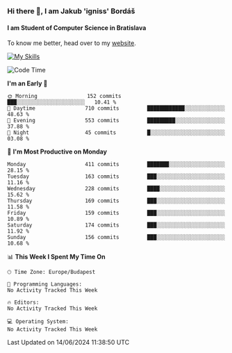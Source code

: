 ### Hi there 👋, I am Jakub 'igniss' Bordáš

#### I am Student of Computer Science in Bratislava
To know me better, head over to my [website](https://bordas.sk).

[![My Skills](https://skillicons.dev/icons?i=js,html,css,figma,svelte,java,kotlin,python,postgresql,typescript,nest,nodejs)](https://bordas.sk)


<!--START_SECTION:waka-->
![Code Time](http://img.shields.io/badge/Code%20Time-1%2C480%20hrs%205%20mins-blue)

**I'm an Early 🐤** 

```text
🌞 Morning                152 commits         ███░░░░░░░░░░░░░░░░░░░░░░   10.41 % 
🌆 Daytime                710 commits         ████████████░░░░░░░░░░░░░   48.63 % 
🌃 Evening                553 commits         █████████░░░░░░░░░░░░░░░░   37.88 % 
🌙 Night                  45 commits          █░░░░░░░░░░░░░░░░░░░░░░░░   03.08 % 
```
📅 **I'm Most Productive on Monday** 

```text
Monday                   411 commits         ███████░░░░░░░░░░░░░░░░░░   28.15 % 
Tuesday                  163 commits         ███░░░░░░░░░░░░░░░░░░░░░░   11.16 % 
Wednesday                228 commits         ████░░░░░░░░░░░░░░░░░░░░░   15.62 % 
Thursday                 169 commits         ███░░░░░░░░░░░░░░░░░░░░░░   11.58 % 
Friday                   159 commits         ███░░░░░░░░░░░░░░░░░░░░░░   10.89 % 
Saturday                 174 commits         ███░░░░░░░░░░░░░░░░░░░░░░   11.92 % 
Sunday                   156 commits         ███░░░░░░░░░░░░░░░░░░░░░░   10.68 % 
```


📊 **This Week I Spent My Time On** 

```text
🕑︎ Time Zone: Europe/Budapest

💬 Programming Languages: 
No Activity Tracked This Week

🔥 Editors: 
No Activity Tracked This Week

💻 Operating System: 
No Activity Tracked This Week
```


 Last Updated on 14/06/2024 11:38:50 UTC
<!--END_SECTION:waka-->
